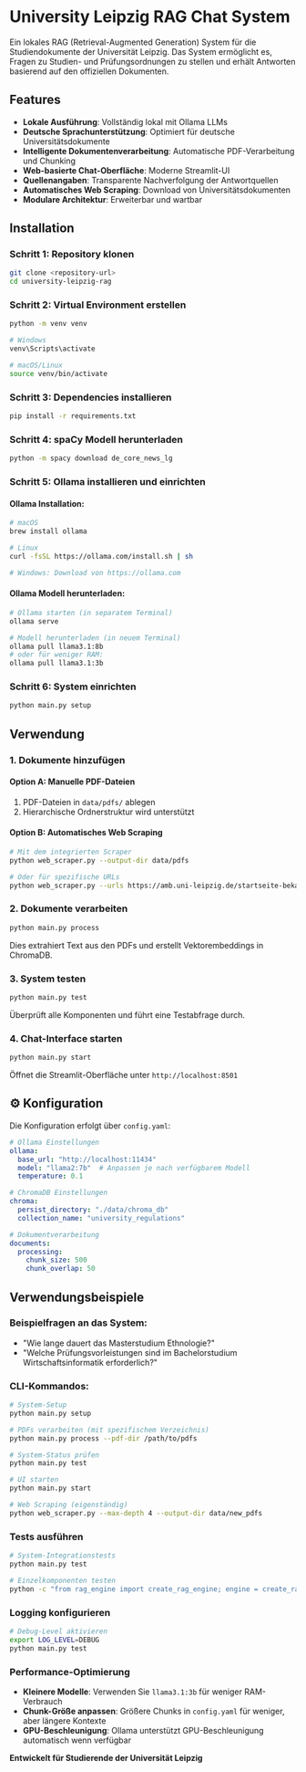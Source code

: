 #  University Leipzig RAG Chat System

Ein lokales RAG (Retrieval-Augmented Generation) System für die Studiendokumente der Universität Leipzig. Das System ermöglicht es, Fragen zu Studien- und Prüfungsordnungen zu stellen und erhält Antworten basierend auf den offiziellen Dokumenten.

## Features

- **Lokale Ausführung**: Vollständig lokal mit Ollama LLMs
- **Deutsche Sprachunterstützung**: Optimiert für deutsche Universitätsdokumente  
- **Intelligente Dokumentenverarbeitung**: Automatische PDF-Verarbeitung und Chunking
- **Web-basierte Chat-Oberfläche**: Moderne Streamlit-UI
- **Quellenangaben**: Transparente Nachverfolgung der Antwortquellen
- **Automatisches Web Scraping**: Download von Universitätsdokumenten
- **Modulare Architektur**: Erweiterbar und wartbar

##  Installation

### Schritt 1: Repository klonen
```bash
git clone <repository-url>
cd university-leipzig-rag
```

### Schritt 2: Virtual Environment erstellen
```bash
python -m venv venv

# Windows
venv\Scripts\activate

# macOS/Linux  
source venv/bin/activate
```

### Schritt 3: Dependencies installieren
```bash
pip install -r requirements.txt
```

### Schritt 4: spaCy Modell herunterladen
```bash
python -m spacy download de_core_news_lg
```

### Schritt 5: Ollama installieren und einrichten

#### Ollama Installation:
```bash
# macOS
brew install ollama

# Linux
curl -fsSL https://ollama.com/install.sh | sh

# Windows: Download von https://ollama.com
```

#### Ollama Modell herunterladen:
```bash
# Ollama starten (in separatem Terminal)
ollama serve

# Modell herunterladen (in neuem Terminal)
ollama pull llama3.1:8b
# oder für weniger RAM:
ollama pull llama3.1:3b
```

### Schritt 6: System einrichten
```bash
python main.py setup
```

## Verwendung

### 1. Dokumente hinzufügen

#### Option A: Manuelle PDF-Dateien
1. PDF-Dateien in `data/pdfs/` ablegen
2. Hierarchische Ordnerstruktur wird unterstützt

#### Option B: Automatisches Web Scraping
```bash
# Mit dem integrierten Scraper
python web_scraper.py --output-dir data/pdfs

# Oder für spezifische URLs
python web_scraper.py --urls https://amb.uni-leipzig.de/startseite-bekanntmachungen.html?kat_id=2001 --output-dir data/pdfs
```

### 2. Dokumente verarbeiten
```bash
python main.py process
```
Dies extrahiert Text aus den PDFs und erstellt Vektorembeddings in ChromaDB.

### 3. System testen
```bash
python main.py test
```
Überprüft alle Komponenten und führt eine Testabfrage durch.

### 4. Chat-Interface starten
```bash
python main.py start
```
Öffnet die Streamlit-Oberfläche unter `http://localhost:8501`

## ⚙️ Konfiguration

Die Konfiguration erfolgt über `config.yaml`:

```yaml
# Ollama Einstellungen
ollama:
  base_url: "http://localhost:11434"
  model: "llama2:7b"  # Anpassen je nach verfügbarem Modell
  temperature: 0.1

# ChromaDB Einstellungen  
chroma:
  persist_directory: "./data/chroma_db"
  collection_name: "university_regulations"

# Dokumentverarbeitung
documents:
  processing:
    chunk_size: 500
    chunk_overlap: 50
```


## Verwendungsbeispiele

### Beispielfragen an das System:
- "Wie lange dauert das Masterstudium Ethnologie?"
- "Welche Prüfungsvorleistungen sind im Bachelorstudium Wirtschaftsinformatik erforderlich?"


### CLI-Kommandos:
```bash
# System-Setup
python main.py setup

# PDFs verarbeiten (mit spezifischem Verzeichnis)
python main.py process --pdf-dir /path/to/pdfs

# System-Status prüfen
python main.py test

# UI starten
python main.py start

# Web Scraping (eigenständig)
python web_scraper.py --max-depth 4 --output-dir data/new_pdfs
```


### Tests ausführen
```bash
# System-Integrationstests
python main.py test

# Einzelkomponenten testen
python -c "from rag_engine import create_rag_engine; engine = create_rag_engine(); print(engine.check_system_status())"
```

### Logging konfigurieren
```bash
# Debug-Level aktivieren
export LOG_LEVEL=DEBUG
python main.py test
```

### Performance-Optimierung
- **Kleinere Modelle**: Verwenden Sie `llama3.1:3b` für weniger RAM-Verbrauch
- **Chunk-Größe anpassen**: Größere Chunks in `config.yaml` für weniger, aber längere Kontexte
- **GPU-Beschleunigung**: Ollama unterstützt GPU-Beschleunigung automatisch wenn verfügbar


**Entwickelt für Studierende der Universität Leipzig** 
